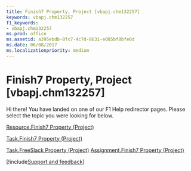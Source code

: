 ```yaml
---
title: Finish7 Property, Project [vbapj.chm132257]
keywords: vbapj.chm132257
f1_keywords:
- vbapj.chm132257
ms.prod: office
ms.assetid: a395ebdb-8fc7-4c7d-8631-e085bf8bfe0d
ms.date: 06/08/2017
ms.localizationpriority: medium
---
```



# Finish7 Property, Project [vbapj.chm132257]

Hi there! You have landed on one of our F1 Help redirector pages. Please select the topic you were looking for below.

[Resource.Finish7 Property (Project)](https://msdn.microsoft.com/library/7b4d32ad-f67d-9ec2-47bc-1c1337230256%28Office.15%29.aspx)

[Task.Finish7 Property (Project)](https://msdn.microsoft.com/library/80451dcc-baae-190e-1749-612130f5b80c%28Office.15%29.aspx)

[Task.FreeSlack Property (Project)](https://msdn.microsoft.com/library/714f6c83-bb4c-4a29-d9ea-e3f259d40c77%28Office.15%29.aspx)
[Assignment.Finish7 Property (Project)](https://msdn.microsoft.com/library/80bba55c-67f7-442b-215c-ecdef96b219b%28Office.15%29.aspx)

[!include[Support and feedback](~/includes/feedback-boilerplate.md)]